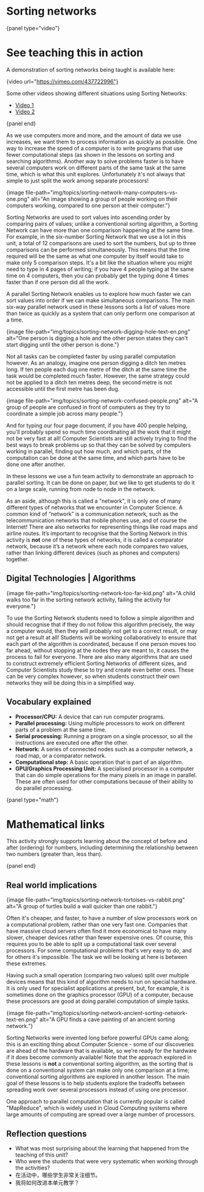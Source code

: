 # Sorting networks

{panel type="video"}

# See teaching this in action

A demonstration of sorting networks being taught is available here:

{video url="https://vimeo.com/437722996"}

Some other videos showing different situations using Sorting Networks:

- [Video 1](https://vimeo.com/437726931)
- [Video 2](https://vimeo.com/437726955)

{panel end}

As we use computers more and more, and the amount of data we use increases, we want them to process information as quickly as possible. One way to increase the speed of a computer is to write programs that use fewer computational steps (as shown in the lessons on sorting and searching algorithms). Another way to solve problems faster is to have several computers work on different parts of the same task at the same time, which is what this unit explores. Unfortunately it's not always that simple to just split the work among separate processors!

{image file-path="img/topics/sorting-network-many-computers-vs-one.png" alt="An image showing a group of people working on their computers working, compared to one person at their computer."}

Sorting Networks are used to sort values into ascending order by comparing pairs of values; unlike a conventional sorting algorithm, a Sorting Network can have more than one comparison happening at the same time. For example, in the six-number Sorting Network that we use a lot in this unit, a total of 12 comparisons are used to sort the numbers, but up to three comparisons can be performed simultaneously. This means that the time required will be the same as what one computer by itself would take to make only 5 comparison steps. It's a bit like the situation where you might need to type in 4 pages of writing; if you have 4 people typing at the same time on 4 computers, then you can probably get the typing done 4 times faster than if one person did all the work.

A parallel Sorting Network enables us to explore how much faster we can sort values into order if we can make simultaneous comparisons. The main six-way parallel network used in these lessons sorts a list of values more than twice as quickly as a system that can only perform one comparison at a time.

{image file-path="img/topics/sorting-network-digging-hole-text-en.png" alt="One person is digging a hole and the other person states they can't start digging until the other person is done."}

Not all tasks can be completed faster by using parallel computation however. As an analogy, imagine one person digging a ditch ten metres long. If ten people each dug one metre of the ditch at the same time the task would be completed much faster. However, the same strategy could not be applied to a ditch ten metres deep, the second metre is not accessible until the first metre has been dug.

{image file-path="img/topics/sorting-network-confused-people.png" alt="A group of people are confused in front of computers as they try to coordinate a simple job across many people."}

And for typing our four page document, if you have 400 people helping, you'll probably spend so much time coordinating all the work that it might not be very fast at all! Computer Scientists are still actively trying to find the best ways to break problems up so that they can be solved by computers working in parallel, finding out how much, and which parts, of the computation can be done at the same time, and which parts have to be done one after another.

In these lessons we use a fun team activity to demonstrate an approach to parallel sorting. It can be done on paper, but we like to get students to do it on a large scale, running from node to node in the network.

As an aside, although this is called a "network", it is only one of many different types of networks that we encounter in Computer Science. A common kind of “network” is a communication network, such as the telecommunication networks that mobile phones use, and of course the Internet! There are also networks for representing things like road maps and airline routes. It’s important to recognise that the Sorting Network in this activity is **not** one of these types of networks, it is called a comparator network, because it’s a network where each node compares two values, rather than linking different devices (such as phones and computers) together.

## Digital Technologies | Algorithms

{image file-path="img/topics/sorting-network-too-far-kid.png" alt="A child walks too far in the sorting network activity, failing the activity for everyone."}

To use the Sorting Network students need to follow a simple algorithm and should recognise that if they do not follow this algorithm precisely, the way a computer would, then they will probably not get to a correct result, or may not get a result at all! Students will be working collaboratively to ensure that each part of the algorithm is coordinated, because if one person moves too far ahead, without stopping at the nodes they are meant to, it causes the process to fail for everyone. There are also many algorithms that are used to construct extremely efficient Sorting Networks of different sizes, and Computer Scientists study these to try and create even better ones. These can be very complex however, so when students construct their own networks they will be doing this in a simplified way.

## Vocabulary explained

- **Processor/CPU:** A device that can run computer programs.
- **Parallel processing:** Using multiple processors to work on different parts of a problem at the same time.
- **Serial processing:** Running a program on a single processor, so all the instructions are executed one after the other.
- **Network:** A series of connected nodes such as a computer network, a road map, or a comparator network.
- **Computational step:** A basic operation that is part of an algorithm.
- **GPU/Graphics Processing Unit:** A specialised processor in a computer that can do simple operations for the many pixels in an image in parallel. These are often used for other computations because of their ability to do parallel processing.

{panel type="math"}

# Mathematical links

This activity strongly supports learning about the concept of before and after (ordering) for numbers, including determining the relationship between two numbers (greater than, less than).

{panel end}

## Real world implications

{image file-path="img/topics/sorting-network-tortoises-vs-rabbit.png" alt="A group of turtles build a wall quicker than one rabbit."}

Often it's cheaper, and faster, to have a number of slow processors work on a computational problem, rather than one very fast one. Companies that have massive cloud servers often find it more economical to have many slower, cheaper devices rather than fewer expensive ones. Of course, this requires you to be able to split up a computational task over several processors. For some computational problems that's very easy to do, and for others it's impossible. The task we will be looking at here is between these extremes.

Having such a small operation (comparing two values) split over multiple devices means that this kind of algorithm needs to run on special hardware. It is only used for specialist applications at present, but, for example, it is sometimes done on the graphics processor (GPU) of a computer, because these processors are good at doing parallel computation of simple tasks.

{image file-path="img/topics/sorting-network-ancient-sorting-network-text-en.png" alt="A GPU finds a cave painting of an ancient sorting network."}

Sorting Networks were invented long before powerful GPUs came along; this is an exciting thing about Computer Science - some of our discoveries are ahead of the hardware that is available, so we're ready for the hardware if it does become commonly available! Note that the approach explored in these lessons is **not** a conventional sorting algorithm, as the sorting that is done on a conventional system can make only one comparison at a time; conventional sorting algorithms are explored in another lesson. The main goal of these lessons is to help students explore the tradeoffs between spreading work over several processors instead of using one processor.

One approach to parallel computation that is currently popular is called "MapReduce", which is widely used in Cloud Computing systems where large amounts of computing are spread over a large number of processors.

## Reflection questions

- What was most surprising about the learning that happened from the teaching of this unit?
- Who were the students that were very systematic when working through the activities?
- 在活动中，哪些学生非常关注细节。
- 我将如何改进本单元教学？